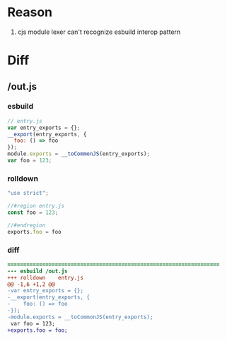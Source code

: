 # Reason 
1. cjs module lexer can't recognize esbuild interop pattern
# Diff
## /out.js
### esbuild
```js
// entry.js
var entry_exports = {};
__export(entry_exports, {
  foo: () => foo
});
module.exports = __toCommonJS(entry_exports);
var foo = 123;
```
### rolldown
```js
"use strict";

//#region entry.js
const foo = 123;

//#endregion
exports.foo = foo
```
### diff
```diff
===================================================================
--- esbuild	/out.js
+++ rolldown	entry.js
@@ -1,6 +1,2 @@
-var entry_exports = {};
-__export(entry_exports, {
-    foo: () => foo
-});
-module.exports = __toCommonJS(entry_exports);
 var foo = 123;
+exports.foo = foo;

```